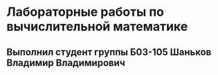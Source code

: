 # Лабораторные работы по вычислительной математике
## Выполнил студент группы Б03-105 Шаньков Владимир Владимирович